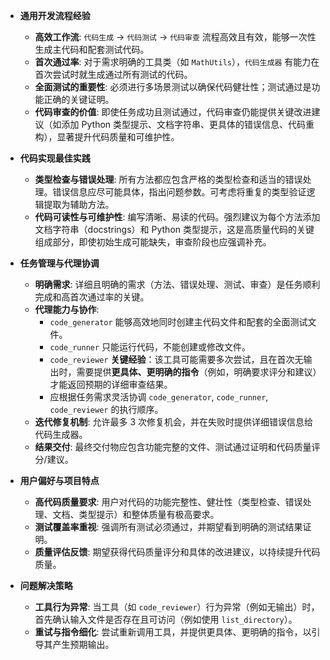 - **通用开发流程经验**
    - **高效工作流**: `代码生成` -> `代码测试` -> `代码审查` 流程高效且有效，能够一次性生成主代码和配套测试代码。
    - **首次通过率**: 对于需求明确的工具类（如 `MathUtils`），`代码生成器` 有能力在首次尝试时就生成通过所有测试的代码。
    - **全面测试的重要性**: 必须进行多场景测试以确保代码健壮性；测试通过是功能正确的关键证明。
    - **代码审查的价值**: 即使任务成功且测试通过，代码审查仍能提供关键改进建议（如添加 Python 类型提示、文档字符串、更具体的错误信息、代码重构），显著提升代码质量和可维护性。

- **代码实现最佳实践**
    - **类型检查与错误处理**: 所有方法都应包含严格的类型检查和适当的错误处理。错误信息应尽可能具体，指出问题参数。可考虑将重复的类型验证逻辑提取为辅助方法。
    - **代码可读性与可维护性**: 编写清晰、易读的代码。强烈建议为每个方法添加文档字符串（docstrings）和 Python 类型提示，这是高质量代码的关键组成部分，即使初始生成可能缺失，审查阶段也应强调补充。

- **任务管理与代理协调**
    - **明确需求**: 详细且明确的需求（方法、错误处理、测试、审查）是任务顺利完成和高首次通过率的关键。
    - **代理能力与协作**:
        - `code_generator` 能够高效地同时创建主代码文件和配套的全面测试文件。
        - `code_runner` 只能运行代码，不能创建或修改文件。
        - `code_reviewer` **关键经验**：该工具可能需要多次尝试，且在首次无输出时，需要提供**更具体、更明确的指令**（例如，明确要求评分和建议）才能返回预期的详细审查结果。
        - 应根据任务需求灵活协调 `code_generator`, `code_runner`, `code_reviewer` 的执行顺序。
    - **迭代修复机制**: 允许最多 3 次修复机会，并在失败时提供详细错误信息给代码生成器。
    - **结果交付**: 最终交付物应包含功能完整的文件、测试通过证明和代码质量评分/建议。

- **用户偏好与项目特点**
    - **高代码质量要求**: 用户对代码的功能完整性、健壮性（类型检查、错误处理、文档、类型提示）和整体质量有极高要求。
    - **测试覆盖率重视**: 强调所有测试必须通过，并期望看到明确的测试结果证明。
    - **质量评估反馈**: 期望获得代码质量评分和具体的改进建议，以持续提升代码质量。

- **问题解决策略**
    - **工具行为异常**: 当工具（如 `code_reviewer`）行为异常（例如无输出）时，首先确认输入文件是否存在且可访问（例如使用 `list_directory`）。
    - **重试与指令细化**: 尝试重新调用工具，并提供更具体、更明确的指令，以引导其产生预期输出。